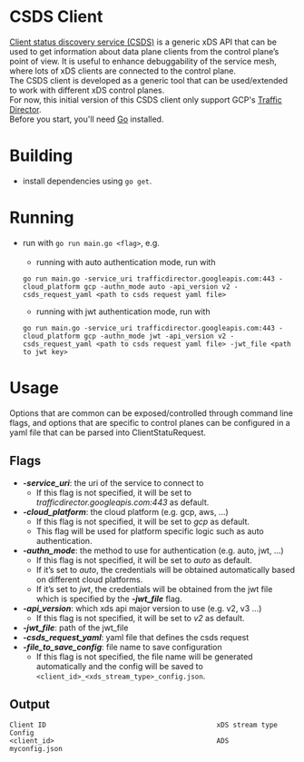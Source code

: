 # CSDS Client
[Client status discovery service (CSDS)](https://www.envoyproxy.io/docs/envoy/latest/api-v2/service/status/v2/csds.proto) is a generic xDS API that can be used to get information about data plane clients from the control plane’s point of view. It is useful to enhance debuggability of the service mesh, where lots of xDS clients are connected to the control plane.<br/>
The CSDS client is developed as a generic tool that can be used/extended to work with different xDS control planes.<br/>
For now, this initial version of this CSDS client only support GCP's [Traffic Director](https://cloud.google.com/traffic-director).
<br/>Before you start, you'll need [Go](https://golang.org/) installed.

# Building
* install dependencies using `go get`.

# Running
* run with `go run main.go <flag>`, e.g. <br/><br/>
   * running with auto authentication mode, run with 
   ```
   go run main.go -service_uri trafficdirector.googleapis.com:443 -cloud_platform gcp -authn_mode auto -api_version v2 -csds_request_yaml <path to csds request yaml file>
  ```
   * running with jwt authentication mode, run with 
   ```
   go run main.go -service_uri trafficdirector.googleapis.com:443 -cloud_platform gcp -authn_mode jwt -api_version v2 -csds_request_yaml <path to csds request yaml file> -jwt_file <path to jwt key>
  ```

# Usage
Options that are common can be exposed/controlled through command line flags, and options that are specific to control planes can be configured in a yaml file that can be parsed into ClientStatuRequest.  
## Flags
* ***-service_uri***: the uri of the service to connect to 
   * If this flag is not specified, it will be set to *trafficdirector.googleapis.com:443* as default.
* ***-cloud_platform***: the cloud platform (e.g. gcp, aws,  ...)
  * If this flag is not specified, it will be set to *gcp* as default.
  * This flag will be used for platform specific logic such as auto authentication.
* ***-authn_mode***: the method to use for authentication (e.g. auto, jwt, ...)
  * If this flag is not specified, it will be set to *auto* as default.
  * If it’s set to *auto*, the credentials will be obtained automatically based on different cloud platforms.
  * If it’s set to *jwt*, the credentials will be obtained from the jwt file which is specified by the ***-jwt_file*** flag.
* ***-api_version***: which xds api major version to use (e.g. v2, v3 ...)
  * If this flag is not specified, it will be set to *v2* as default.
* ***-jwt_file***: path of the jwt_file
* ***-csds_request_yaml***: yaml file that defines the csds request
* ***-file_to_save_config***: file name to save configuration
   * If this flag is not specified, the file name will be generated automatically and the config will be saved to `<client_id>_<xds_stream_type>_config.json`.

## Output
```
Client ID                                          xDS stream type    Config                            
<client_id>                                        ADS                myconfig.json
```